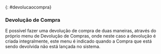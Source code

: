 {: #devolucaocompra}

### Devolução de Compra

E possível fazer uma devolução de compra de duas maneiras, através do próprio menu de Devolução de Compras, onde neste caso a devolução é criada integralmente, este menu é indicado quando a Compra que está sendo devolvida não está lançada no sistema.



